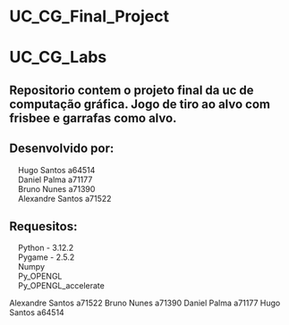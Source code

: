 # UC_CG_Final_Project

# UC_CG_Labs

## Repositorio contem o projeto final da uc de computação gráfica. Jogo de tiro ao alvo com frisbee e garrafas como alvo.

## Desenvolvido por:<br>
&nbsp;&nbsp;&nbsp;&nbsp;Hugo Santos a64514<br>
&nbsp;&nbsp;&nbsp;&nbsp;Daniel Palma a71177<br>
&nbsp;&nbsp;&nbsp;&nbsp;Bruno Nunes a71390<br>
&nbsp;&nbsp;&nbsp;&nbsp;Alexandre Santos a71522<br>

## Requesitos:<br>
&nbsp;&nbsp;&nbsp;&nbsp;Python - 3.12.2<br> 
&nbsp;&nbsp;&nbsp;&nbsp;Pygame - 2.5.2<br>
&nbsp;&nbsp;&nbsp;&nbsp;Numpy<br>
&nbsp;&nbsp;&nbsp;&nbsp;Py_OPENGL<br>
&nbsp;&nbsp;&nbsp;&nbsp;Py_OPENGL_accelerate<br>

Alexandre Santos a71522
Bruno Nunes a71390
Daniel Palma a71177
Hugo Santos a64514
